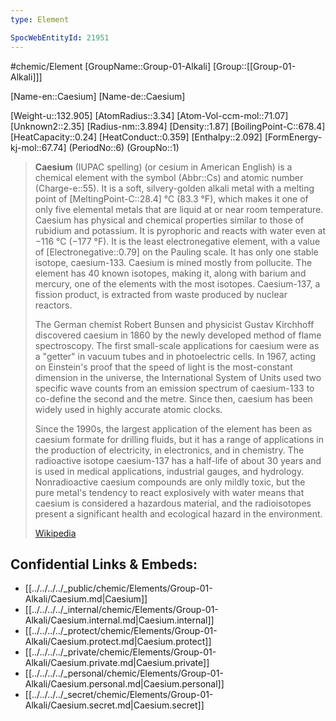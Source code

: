 ```yaml
---
type: Element

SpocWebEntityId: 21951
---
```

#chemic/Element 
[GroupName::Group-01-Alkali]
[Group::[[Group-01-Alkali]]]


[Name-en::Caesium]
[Name-de::Caesium]

[Weight-u::132.905]
[AtomRadius::3.34]
[Atom-Vol-ccm-mol::71.07]
[Unknown2::2.35]
[Radius-nm::3.894]
[Density::1.87]
[BoilingPoint-C::678.4]
[HeatCapacity::0.24]
[HeatConduct::0.359]
[Enthalpy::2.092]
[FormEnergy-kj-mol::67.74]
(PeriodNo::6)
(GroupNo::1)


> **Caesium** (IUPAC spelling) (or cesium in American English) is a chemical element with the symbol (Abbr::Cs) and atomic number (Charge-e::55). It is a soft, silvery-golden alkali metal with a melting point of [MeltingPoint-C::28.4] °C (83.3 °F), which makes it one of only five elemental metals that are liquid at or near room temperature. Caesium has physical and chemical properties similar to those of rubidium and potassium. It is pyrophoric and reacts with water even at −116 °C (−177 °F). It is the least electronegative element, with a value of [Electronegative::0.79] on the Pauling scale. It has only one stable isotope, caesium-133. Caesium is mined mostly from pollucite. The element has 40 known isotopes, making it, along with barium and mercury, one of the elements with the most isotopes. Caesium-137, a fission product, is extracted from waste produced by nuclear reactors.
>
> The German chemist Robert Bunsen and physicist Gustav Kirchhoff discovered caesium in 1860 by the newly developed method of flame spectroscopy. The first small-scale applications for caesium were as a "getter" in vacuum tubes and in photoelectric cells. In 1967, acting on Einstein's proof that the speed of light is the most-constant dimension in the universe, the International System of Units used two specific wave counts from an emission spectrum of caesium-133 to co-define the second and the metre. Since then, caesium has been widely used in highly accurate atomic clocks.
>
> Since the 1990s, the largest application of the element has been as caesium formate for drilling fluids, but it has a range of applications in the production of electricity, in electronics, and in chemistry. The radioactive isotope caesium-137 has a half-life of about 30 years and is used in medical applications, industrial gauges, and hydrology. Nonradioactive caesium compounds are only mildly toxic, but the pure metal's tendency to react explosively with water means that caesium is considered a hazardous material, and the radioisotopes present a significant health and ecological hazard in the environment.
>
> [Wikipedia](https://en.wikipedia.org/wiki/Caesium)




## Confidential Links & Embeds: 
- [[../../../../_public/chemic/Elements/Group-01-Alkali/Caesium.md|Caesium]] 
- [[../../../../_internal/chemic/Elements/Group-01-Alkali/Caesium.internal.md|Caesium.internal]] 
- [[../../../../_protect/chemic/Elements/Group-01-Alkali/Caesium.protect.md|Caesium.protect]] 
- [[../../../../_private/chemic/Elements/Group-01-Alkali/Caesium.private.md|Caesium.private]] 
- [[../../../../_personal/chemic/Elements/Group-01-Alkali/Caesium.personal.md|Caesium.personal]] 
- [[../../../../_secret/chemic/Elements/Group-01-Alkali/Caesium.secret.md|Caesium.secret]] 
